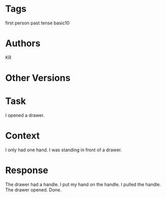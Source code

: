 # Tags

first person
past tense
basic10

# Authors

KR

# Other Versions

# Task

I opened a drawer.

# Context

I only had one hand.
I was standing in front of a drawer.

# Response

The drawer had a handle.
I put my hand on the handle.
I pulled the handle.
The drawer opened.
Done.
